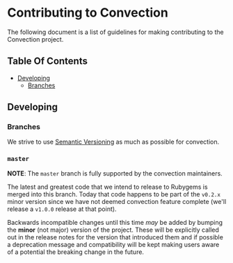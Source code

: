 # Contributing to Convection
The following document is a list of guidelines for making contributing to the Convection project.

## Table Of Contents
* [Developing](https://github.com/rapid7/convection/blob/master/CONTRIBUTING.md#developing)
  * [Branches](https://github.com/rapid7/convection/blob/master/CONTRIBUTING.md#branches)

## Developing
### Branches
We strive to use [Semantic Versioning](http://semver.org) as much as possible for convection.

### `master`
**NOTE**: The `master` branch is fully supported by the convection maintainers.

The latest and greatest code that we intend to release to Rubygems is merged into this branch.
Today that code happens to be part of the `v0.2.x` minor version since we have not deemed convection feature
complete (we'll release a `v1.0.0` release at that point).

Backwards incompatible changes until this time *may* be added by bumping the **minor** (not major) version of
the project. These will be explicitly called out in the release notes for the version that introduced them and if
possible a deprecation message and compatibility will be kept making users aware of a potential the breaking change in
the future.
